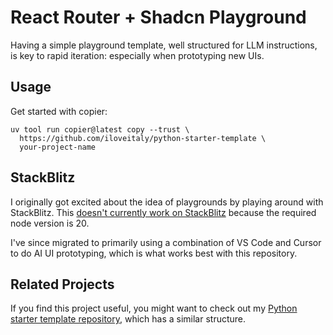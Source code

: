 # React Router + Shadcn Playground

Having a simple playground template, well structured for LLM instructions, is key to rapid iteration: especially when prototyping new UIs.

## Usage

Get started with copier:

```shell
uv tool run copier@latest copy --trust \
  https://github.com/iloveitaly/python-starter-template \
  your-project-name
```

## StackBlitz

I originally got excited about the idea of playgrounds by playing around with StackBlitz.  This [doesn't currently work on StackBlitz](https://github.com/stackblitz/webcontainer-core/issues/560#issuecomment-2611279611) because the required node version is 20.

I've since migrated to primarily using a combination of VS Code and Cursor to do AI UI prototyping, which is what works best with this repository.

## Related Projects

If you find this project useful, you might want to check out my [Python starter template repository](https://github.com/iloveitaly/python-starter-template), which has a similar structure.